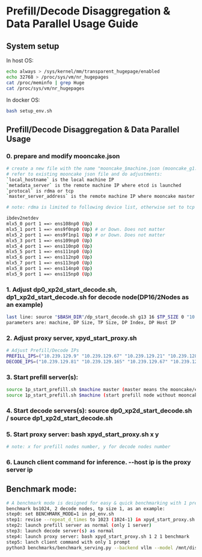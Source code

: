 # Prefill/Decode Disaggregation & Data Parallel Usage Guide

## System setup
In host OS:

```bash
echo always > /sys/kernel/mm/transparent_hugepage/enabled
echo 32768 > /proc/sys/vm/nr_hugepages
cat /proc/meminfo | grep Huge
cat /proc/sys/vm/nr_hugepages
```

In docker OS:

```bash
bash setup_env.sh
```

## Prefill/Decode Disaggregation & Data Parallel Usage

### 0. prepare and modify mooncake.json

```bash
# create a new file with the name "mooncake_$machine.json (mooncake_g1.json, g1 is the machine name)
# refer to existing mooncake json file and do adjustments:
`local_hostname` is the local machine IP
`metadata_server` is the remote machine IP where etcd is launched
`protocal` is rdma or tcp
`master_server_address` is the remote machine IP where mooncake master is launched. high speed network is preferred.

# note: rdma is limited to following device list, otherwise set to tcp

ibdev2netdev
mlx5_0 port 1 ==> ens108np0 (Up)
mlx5_1 port 1 ==> ens9f0np0 (Up) # or Down. Does not matter
mlx5_2 port 1 ==> ens9f1np1 (Up) # or Down. Does not matter
mlx5_3 port 1 ==> ens109np0 (Up)
mlx5_4 port 1 ==> ens110np0 (Up)
mlx5_5 port 1 ==> ens111np0 (Up)
mlx5_6 port 1 ==> ens112np0 (Up)
mlx5_7 port 1 ==> ens113np0 (Up)
mlx5_8 port 1 ==> ens114np0 (Up)
mlx5_9 port 1 ==> ens115np0 (Up)

```

### 1. Adjust dp0_xp2d_start_decode.sh, dp1_xp2d_start_decode.sh for decode node(DP16/2Nodes as an example)

```bash
last line: source "$BASH_DIR"/dp_start_decode.sh g13 16 $TP_SIZE 0 "10.239.129.81" 
parameters are: machine, DP Size, TP Size, DP Index, DP Host IP
```

### 2. Adjust proxy server, xpyd_start_proxy.sh

```bash
# Adjust Prefill/Decode IPs
PREFILL_IPS=("10.239.129.9" "10.239.129.67" "10.239.129.21" "10.239.128.165" "10.239.128.244" "10.239.128.153")
DECODE_IPS=("10.239.129.81" "10.239.129.165" "10.239.129.67" "10.239.129.21")
```

### 3. Start prefill server(s): 

```bash
source 1p_start_prefill.sh $machine master (master means the mooncake/etcd master will be launched on this node)
source 1p_start_prefill.sh $machine (start prefill node without mooncake/ected master)
```

### 4. Start decode servers(s): source dp0_xp2d_start_decode.sh / source dp1_xp2d_start_decode.sh

### 5. Start proxy server: bash xpyd_start_proxy.sh x y

```bash
# note: x for prefill nodes number, y for decode nodes number
```

### 6. Launch client command for inference. --host ip is the proxy server ip

## Benchmark mode:

```bash
# A benchmark mode is designed for easy & quick benchmarking with 1 prefill node for any large decode batch size
benchmark bs1024, 2 decode nodes, tp size 1, as an example:
step0: set BENCHMARK_MODE=1 in pd_env.sh
step1: revise --repeat_d_times to 1023 (1024-1) in xpyd_start_proxy.sh
step2: launch prefill server as normal (only 1 server) 
step3: launch decode server(s) as normal
step4: launch proxy server: bash xpyd_start_proxy.sh 1 2 1 benchmark 
step5: lanch client command with only 1 prompt
python3 benchmarks/benchmark_serving.py --backend vllm --model /mnt/disk2/hf_models/DeepSeek-R1-G2/ --dataset-name sonnet --request-rate inf --host 10.239.129.9 --port 8868 --sonnet-input-len 2000 --sonnet-output-len 1000 --sonnet-prefix-len 100 --trust-remote-code --max-concurrency 1024 --num-prompts 1 --ignore-eos --burstiness 1000 --dataset-path benchmarks/sonnet.txt --save-result
```
